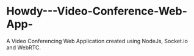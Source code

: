 # Howdy---Video-Conference-Web-App-
A Video Conferencing Web Application created using NodeJs, Socket.io and WebRTC.
